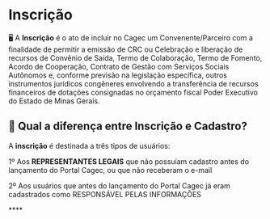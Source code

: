 # Inscrição

🖥  A **Inscrição** é o ato de incluir no Cagec um Convenente/Parceiro com a finalidade de permitir a emissão de CRC ou Celebração e liberação de recursos de Convênio de Saída, Termo de Colaboração, Termo de Fomento, Acordo de Cooperação, Contrato de Gestão com Serviços Sociais Autônomos e, conforme previsão na legislação específica, outros instrumentos jurídicos congêneres envolvendo a transferência de recursos financeiros de dotações consignadas no orçamento fiscal Poder Executivo do Estado de Minas Gerais.

## **🤔 Qual a diferença entre Inscrição e Cadastro?**

A **inscrição** é destinada a três tipos de usuários:

1º  Aos **REPRESENTANTES LEGAIS** que não possuíam cadastro antes do lançamento do Portal Cagec, ou que não receberam o e-mail 

2º Aos usuários que antes do lançamento do Portal Cagec já eram cadastrados como RESPONSÁVEL PELAS INFORMAÇÕES  

\*\*\*\*











